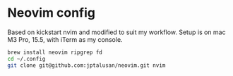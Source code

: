 # Neovim config
Based on kickstart nvim and modified to suit my workflow.
Setup is on mac M3 Pro, 15.5, with iTerm as my console.

```bash
brew install neovim ripgrep fd
cd ~/.config
git clone git@github.com:jptalusan/neovim.git nvim
```



